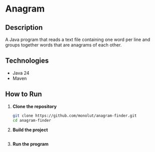 # Anagram

## Description
A Java program that reads a text file containing one word per line and groups together words that are anagrams of each other.

## Technologies
- Java 24
- Maven

## How to Run

1. **Clone the repository**
   ```bash
   git clone https://github.com/monolut/anagram-finder.git
   cd anagram-finder
2. **Build the project**
   ```mvn clean package
3. **Run the program**
  ```java -cp target/classes org.example.Main src/main/resources/sample.txt

